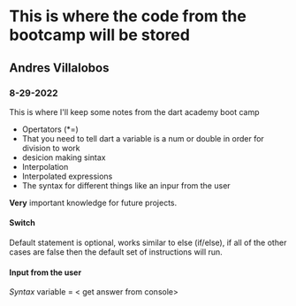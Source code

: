 # This is where the code from the bootcamp will be stored
## Andres Villalobos
### 8-29-2022

This is where I'll keep some notes from the dart academy boot camp 
- Opertators (*=)
- That you need to tell dart a variable is a num or double in order for division to work
- desicion making sintax 
- Interpolation
- Interpolated expressions
- The syntax for different things like an inpur from the user


**Very** important knowledge for future projects.


#### Switch
Default statement is optional, works similar to else (if/else), if all of the other cases are false then the default set of instructions will run.


#### Input from the user 
*Syntax*
variable = < get answer from console>